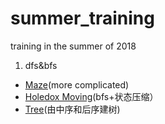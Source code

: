 # summer_training
training in the summer of 2018 
1. dfs&bfs 
+ [Maze](https://github.com/Captain2xxx/summer_training/blob/master/dfs%26bfs/Maze(dfs).md)(more complicated)
+ [Holedox Moving](https://github.com/Captain2xxx/summer_training/blob/master/dfs%26bfs/Holedox%20Moving(bfs状态压缩).md)(bfs+状态压缩）
+ [Tree](https://github.com/Captain2xxx/summer_training/blob/master/dfs%26bfs/Tree(inorder%20and%20postorder%20build%20tree).md)(由中序和后序建树)

